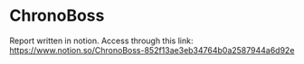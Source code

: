 # ChronoBoss
Report written in notion. Access through this link: https://www.notion.so/ChronoBoss-852f13ae3eb34764b0a2587944a6d92e
